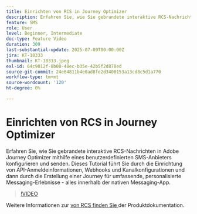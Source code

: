 ```yaml
---
title: Einrichten von RCS in Journey Optimizer
description: Erfahren Sie, wie Sie gebrandete interaktive RCS-Nachrichten in Adobe Journey Optimizer mithilfe eines benutzerdefinierten SMS-Anbieters konfigurieren und senden. Dieses Tutorial führt Sie durch die Einrichtung von API-Anmeldeinformationen, Webhooks und Kanalkonfigurationen und dann durch die Erstellung einer Journey für umfassende, personalisierte Messaging-Erlebnisse - alles innerhalb der nativen Messaging-App.
feature: SMS
role: User
level: Beginner, Intermediate
doc-type: Feature Video
duration: 309
last-substantial-update: 2025-07-09T00:00:00Z
jira: KT-18333
thumbnail: KT-18333.jpeg
exl-id: 64c9012f-8b00-48ec-b35e-42b5f2d878ed
source-git-commit: 24e64811b4e0ad8fe2d3400153a13cd8c5d1a770
workflow-type: tm+mt
source-wordcount: '120'
ht-degree: 0%

---
```


# Einrichten von RCS in Journey Optimizer

Erfahren Sie, wie Sie gebrandete interaktive RCS-Nachrichten in Adobe Journey Optimizer mithilfe eines benutzerdefinierten SMS-Anbieters konfigurieren und senden. Dieses Tutorial führt Sie durch die Einrichtung von API-Anmeldeinformationen, Webhooks und Kanalkonfigurationen und dann durch die Erstellung einer Journey für umfassende, personalisierte Messaging-Erlebnisse - alles innerhalb der nativen Messaging-App.

>[!VIDEO](https://video.tv.adobe.com/v/3464755/?learn=on&enablevpops)

Weitere Informationen zur [ von RCS finden Sie ](https://experienceleague.adobe.com/de/docs/journey-optimizer/using/channels/sms/configure-sms/sms-configuration) der Produktdokumentation.
